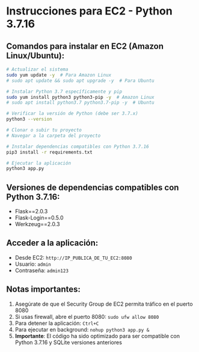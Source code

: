 # Instrucciones para EC2 - Python 3.7.16

## Comandos para instalar en EC2 (Amazon Linux/Ubuntu):

```bash
# Actualizar el sistema
sudo yum update -y  # Para Amazon Linux
# sudo apt update && sudo apt upgrade -y  # Para Ubuntu

# Instalar Python 3.7 específicamente y pip
sudo yum install python3 python3-pip -y  # Amazon Linux
# sudo apt install python3.7 python3.7-pip -y  # Ubuntu

# Verificar la versión de Python (debe ser 3.7.x)
python3 --version

# Clonar o subir tu proyecto
# Navegar a la carpeta del proyecto

# Instalar dependencias compatibles con Python 3.7.16
pip3 install -r requirements.txt

# Ejecutar la aplicación
python3 app.py
```

## Versiones de dependencias compatibles con Python 3.7.16:
- Flask==2.0.3
- Flask-Login==0.5.0
- Werkzeug==2.0.3

## Acceder a la aplicación:
- Desde EC2: `http://IP_PUBLICA_DE_TU_EC2:8080`
- Usuario: `admin`
- Contraseña: `admin123`

## Notas importantes:
1. Asegúrate de que el Security Group de EC2 permita tráfico en el puerto 8080
2. Si usas firewall, abre el puerto 8080: `sudo ufw allow 8080`
3. Para detener la aplicación: `Ctrl+C`
4. Para ejecutar en background: `nohup python3 app.py &`
5. **Importante**: El código ha sido optimizado para ser compatible con Python 3.7.16 y SQLite versiones anteriores
